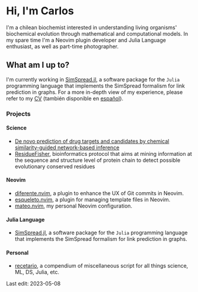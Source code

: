 # Hi, I'm Carlos

I'm a chilean biochemist interested in understanding living organisms' biochemical 
evolution through mathematical and computational models. In my spare time I'm a Neovim 
plugin developer and Julia Language enthusiast, as well as part-time photographer.

## What am I up to?
I'm currently working in [SimSpread.jl](https://github.com/cvigilv/SimSpread.jl), a software package for the `Julia` programming language that implements the SimSpread formalism for link prediction in graphs.
For a more in-depth view of my experience, please refer to my [CV](./cv/cv_en_long.pdf) 
(también disponible en [español](./cv/cv_es_largo.pdf)).

### Projects
#### Science
- [De novo prediction of drug targets and candidates by chemical similarity-guided network-based inference](https://github.com/cvigilv/simspread)
- [ResidueFisher](https://github.com/cvigilv/ResidueFisher), bioinformatics protocol that aims at mining information at the sequence and structure level of protein chain to detect possible evolutionary conserved residues

#### Neovim
- [diferente.nvim](https://github.com/cvigilv/diferente.nvim), a plugin to enhance the UX of Git commits in Neovim.
- [esqueleto.nvim](https://github.com/cvigilv/esqueleto.nvim), a plugin for managing template files in Neovim.
- [mateo.nvim](https://github.com/cvigilv/mateo.nvim), my personal Neovim configuration.

#### Julia Language
- [SimSpread.jl](https://github.com/cvigilv/SimSpread.jl), a software package for the `Julia` programming language that implements the SimSpread formalism for link prediction in graphs.

#### Personal
- [recetario](https://github.com/cvigilv/recetario), a compendium of miscellaneous script for all things science, ML, DS, Julia, etc.

Last edit: 2023-05-08
